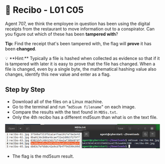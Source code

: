 # 🧾 Recibo - L01 C05

Agent 707, we think the employee in question has been using the digital receipts from the restaurant to move information out to a conspirator. Can you figure out which of these has been **tampered with**?

**Tip:** Find the receipt that's been tampered with, the flag will **prove** it has been **changed**.

<aside>
💡 **Hint:** Typically a file is hashed when collected as evidence so that if it is tampered with later it is easy to prove that the file has changed. When a file is changed, even by a single byte, the mathematical hashing value also changes, identify this new value and enter as a flag.

</aside>

## Step by Step

- Download all of the files on a Linux machine.
- Go to the terminal and run “`md5sum filename`" on each image.
- Compare the results with the text found in `MD5s.txt`.
- Only the 4th recibo has a different md5sum than what is on the text file.

![picture of the terminal output](/assets/recibo1.png)

- The flag is the md5sum result.
